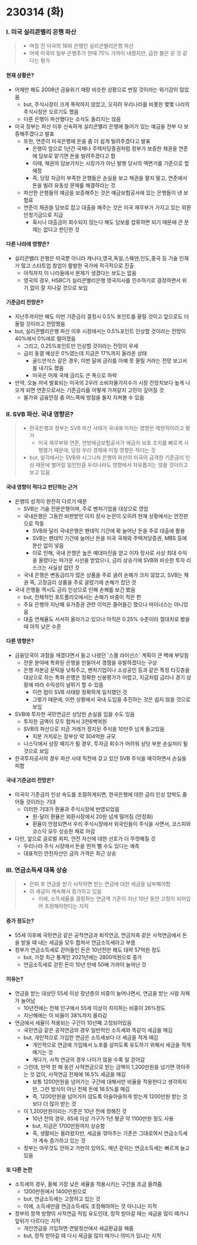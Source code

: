 # 230314 (화)



### Ⅰ. 미국 실리콘밸리 은행 파산

> - 며칠 전 미국의 16위 은행인 실리콘밸리은행 파산
> - 어제 미국의 일부 은행주가 한때 70% 가까이 내렸지만, 급한 불은 끈 것 같다는 평가



#### 현재 상황은?

- 어제만 해도 2008년 금융위기 때랑 비슷한 상황으로 번질 것이라는 위기감이 많았음
  - but, 주식시장이 크게 폭락하지 않았고, 오히려 우리나라를 비롯한 몇몇 나라의 주식시장은 오르기도 했음
  - 다른 은행이 파산했다는 소식도 들리지는 않음
- 미국 정부는 파산 이후 신속하게 실리콘밸리 은행에 들어가 있는 예금을 전부 다 보증해주겠다고 발표
  - 또한, 연준이 미국은행에 돈을 좀 더 쉽게 빌려주겠다고 발표
    - 은행이 앞으로 1년간 국채나 주택저당증권처럼 정부가 보증한 채권을 연준에 담보로 맡기면 돈을 빌려주겠다고 함
    - 이때, 채권의 담보가치는 시장가가 아닌 발행 당시의 액면가를 기준으로 할 예정
    - 즉, 당장 자금이 부족한 은행들은 손실을 보고 채권을 팔지 말고, 연준에서 돈을 빌려 유동성 문제를 해결하라는 것
  - 파산한 은행들의 예금을 보증해주는 것은 예금보험공사에 있는 은행들이 낸 보험료
  - 연준이 채권을 담보로 잡고 대출을 해주는 것은 미국 재무부가 가지고 있는 외환안정기금으로 지급
    - 혹시나 대출금이 회수되지 않는다 해도 담보를 압류하면 되기 때문에 큰 문제는 없다고 판단한 것



#### 다른 나라에 영향은?

- 실리콘밸리 은행은 미국뿐 아니라 캐나다,영국,독일,스웨덴,인도,중국 등 기술 인재가 많고 스타트업 창업이 활발한 국가에 적극적으로 진출
  - 아직까지 이 나라들에서 문제가 생겼다는 보도는 없음
  - 영국의 경우, HSBC가 실리콘밸리은행 영국지사를 인수하기로 결정하면서 위기 없이 잘 지나갈 것으로 보임



#### 기준금리 전망은?

- 지난주까지만 해도 이번 기준금리 결정시 0.5% 포인트를 올릴 것이고 앞으로도 더 올릴 것이라고 전망했음
- but, 실리콘밸리은행 파산 이후 시장에서는 0.5%포인트 인상할 것이라는 전망이 40%에서 0%에로 떨어졌음
  - 그리고, 0.25%포인트만 인상할 것이라는 전망이 우세
  - 금리 동결 예상은 0%였는데 지금은 17%까지 올라온 상태
    - 골드만삭스 같은 경우, 이번 달에 금리를 아예 못 올릴 거라는 전망 보고서를 내기도 했음
    - 미국은 어제 국채 금리도 큰 폭으로 하락
- 만약, 오늘 저녁 발표되는 미국의 2우러 소비자물가지수가 시장 전망치보다 높게 나오게 되면 연준으로서는 기준금리를 어떻게 가져갈지 고민이 깊어질 것
  - 물가와 금융안정 중 어느쪽에 방점을 둘지 지켜볼 수 있음



### Ⅱ. SVB 파산. 국내 영향은?

> - 한국은행과 정부는 SVB 파산 사태가 국내에 미치는 영향은 제한적이라고 평가
>   - 미국 재무부와 연준, 연방에금보험공사가 에금자 보호 조치를 빠르게 시행했기 때문에, 당장 우리 경제에 미칠 영향은 적다는 것
> - but, 일각에서는 SVB와 시그니처 은행의 파산이 미국의 급격한 기준금리 인상 때문에 벌어질 일인만큼 우리나라도 영향에서 자유롭지는 않을 것이라고 보고 있음



#### 국내 영향이 적다고 판단하는 근거

- 은행의 성격이 완전히 다르기 때문
  - SVB는 기술 전문은행이며, 주로 벤처기업을 대상으로 영업
  - 국내은행은 그동안 비판받언 이자 장사 논란이 오히려 현재 상황에서는 안전판으로 작동
    - SVB와 달리 국내은행은 팬데믹 기간에 확 늘어난 돈을 주로 대출에 활용
    - SVB는 팬데믹 기간에 늘어난 돈을 미국 국채와 주택저당증권, MBS 등에 분산 없이 넣음
    - 이로 인해, 국내 은행은 높은 예대마진을 얻고 이자 장사로 사상 최대 수익을 올렸다는 따가운 시선을 받았으나, 금리 상승기에 SVB와 비슷한 투자 리스크는 사실상 없던 것
  - 국내 은행은 변동금리가 많은 상품을 주로 굴려 손해가 크지 않았고, SVB는 채권 즉, 고정금리 상품을 주로 굴렸기에 손해가 컸던 것
- 국내 은행들 역시도 금리 인상으로 인해 손해를 보긴 봤음
  - but, 전체적인 포트폴리오에서는 손해가 비중이 적은 편
  - 주요 은행의 지난해 유가증권 관련 이익은 줄어들긴 했으나 마이너스는 아니었음
  - 대출 연체율도 서서히 올라가고 있으나 아직은 0.25% 수준이라 절대치로 봤을때 아직 낮은 수준



#### 다른 영향은?

- 금융당국이 과점을 깨겠다면서 들고 나왔던 '스몰 라이선스' 계획이 큰 벽에 부딪힘
  - 전문 분야에 특화된 은행을 만들어서 경쟁을 유발하겠다는 구상
  - 은행 자본금 문턱을 낮춰주고, 벤처기업이나 소상공인 등과 같은 특정 타깃층을 대상으로 하는 특화 은행은 정확한 신용평가가 어렵고, 지금처럼 금리나 경기 상황에 따라 수익성이 널뛰기 할 수 있음
    - 이런 점이 SVB 사태랑 정확하게 일치했던 것
    - 그렇기 때문에, 이런 상황에서 국내 도입을 추진하는 것은 쉽지 않을 것으로 보임
- SVB에 투자한 국민연금은 상당한 손실을 입을 수도 있음
  - 투자한 금액이 모두 합쳐서 3천6백억원
  - SVB의 파산으로 지금 거래가 정지된 주식을 10만주 넘게 들고있음
    - 지분 가치로는 장부상 약 304억원 규모
  - 나스닥에서 상장 페지가 될 경우, 투자금 회수가 어려워 상당 부분 손실처리 될 것으로 보임
- 한국투자공사의 경우 파산 사태 직전에 갖고 있던 SVB 주식을 매각하면서 손실을 피함



#### 국내 기준금리 전망은?

- 미국이 기준금리 인상 속도를 조절하게되면, 한국은행에 대한 금리 인상 압박도 줄어들 것이라는 기대
  - 이러한 기대가 환율과 주식시장에 반영되었음
    - 원-달러 환율은 외환시장에서 20원 넘게 떨어짐 (안정화)
    - 환율이 안정되면서 우리 주식시장에서 외국인들이 주식을 사면서, 코스피와 코스닥 모두 상승한 채로 마감
- 다만, 앞으로 글로벌 회피, 안전 자산에 대한 선호가 더 뚜렷해질 것
  - 우리나라 주식 시장에서 돈을 먼저 뺄 수도 있다는 예측
  - 대표적인 안전자산인 금의 가격은 최근 상승



### Ⅲ. 연금소득세 대폭 상승

> - 은퇴 후 연금을 받기 시작하면 받는 연금에 대한 세금을 납부해야함
> - 이 세금이 계속해서 증가하고 있음
>   - 이에, 소득세율을 결정하는 연금액 기준이 지난 10년 동안 고정이 되어있어 조정해야한다는 지적



#### 증가 정도는?

- 55세 이후에 국민연금 같은 공적연금과 퇴직연금, 연금저축 같은 사적연금에서 돈을 받을 때 내는 세금을 모두 합쳐서 연금소득세라고 부름
- 정부가 연금소득세로 걷어들인 돈은 10년전만 해도 대략 57억원 정도
  - but, 가장 최근 통계인 2021년에는 2800억원으로 증가
  - 연금소득세로 걷힌 돈이 10년 만에 50배 가까이 늘어난 것



#### 이유는?

- 연금을 받는 대상인 55세 이상 장년층의 비중이 늘어나면서, 연금을 받는 사람 자체가 늘어남
  - 10년전에는 전체 인구에서 55세 이상이 차지하는 비중이 26%정도
  - 지난해에는 이 비율이 38%까지 올라감
- 연금에서 세율이 적용되는 구간이 10년째 고정되어있음
  - 국민연금 같은 공적연금의 경우 일반적인 소득세와 똑같이 세금을 매김
  - but, 개인적으로 가입한 연금은 소득세보다 더 세금을 적게 매김
    - 개인적으로 연금에 가입해서 노후를 살피도록 유도하기 위해서 세금을 적게 매기는 것
    - 게다가, 사적 연금의 경우 나이가 많을 수록 덜 걷어감
  - 그런데, 만약 한 해 동안 사적연금으로 받는 금액이 1,200만원을 넘기면 깎아주는 것 없이, 사적연금 전체에 16.5% 세금을 매김
    - 보통 1200만원을 넘어가는 구간에 대해서만 비율을 적용한다고 생각하지만, 그런 방식이 아닌 전체 돈에 16.5%를 매김
    - 즉, 1200만원을 넘어가지 않도록 아슬아슬하게 받는게 1200만원 받는 것보다 더 많이 받는 것
  - 이 1,200만원이라는 기준은 10년 전에 정해진 것
    - 10년 전의 경우, 65세 이상 가구가 1년 평균 약 1100만원 정도 사용
    - but, 지금은 1700만원까지 상승함
    - 즉, 생활비는 올라왔지만, 세금을 깎아주는 기준은 그대로여서 연금소득세가 계속 증가하고 있는 것
  - 정부는 아무것도 안하고 가만히 있어도, 매년 걷히는 연금소득세는 빠르게 늘고있음



#### 또 다른 논란

- 소득세의 경우, 올해 가장 낮은 세율을 적용시키는 구간을 조금 올려줌
  - 1200만원에서 1400만원으로
  - but, 연금소득세는 고정하고 있는 것
  - 이에, 소득세만큼 연금소득세도 조정해야하는 것 아니냐는 지적
- 정부의 정책 방향이 사적연금 적립 유도인데, 정작 받아갈 때는 세금을 많이 떼가니 앞뒤가 다르다는 지적
  - 개인연금을 가입하면 연말정산에서 세금환급을 해줌
  - but, 정작 받아갈 때 다시 세금을 많이 떼가니 의미가 있냐는 지적

